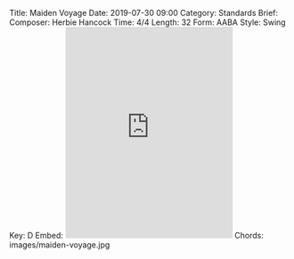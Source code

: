 Title: Maiden Voyage
Date: 2019-07-30 09:00
Category: Standards
Brief:
Composer: Herbie Hancock
Time: 4/4
Length: 32
Form: AABA
Style: Swing
Key: D
Embed: <iframe src="https://open.spotify.com/embed/playlist/2IFY8uNgyGWML5WAAOzae7" width="300" height="380" frameborder="0" allowtransparency="true" allow="encrypted-media"></iframe>
Chords: images/maiden-voyage.jpg
